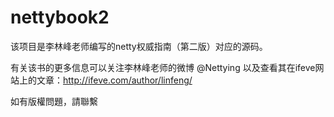 # nettybook2

该项目是李林峰老师编写的netty权威指南（第二版）对应的源码。

有关该书的更多信息可以关注李林峰老师的微博 @Nettying 以及查看其在ifeve网站上的文章：http://ifeve.com/author/linfeng/


如有版權問題，請聯繫


